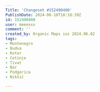```yaml
---
Title: 'Changeset #152490400'
PublishDate: 2024-06-10T10:18:39Z
id: 152490400
user: meeexxx
comment: ''
created_by: Organic Maps ios 2024.06.02
tags:
- Montenegro
- Budva
- Kotor
- Cetinje
- Tivat
- Bar
- Podgorica
- Nikšić

---
```

